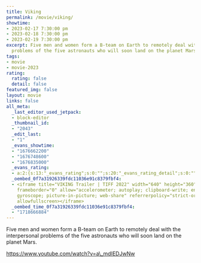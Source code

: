 ```yaml
---
title: Viking
permalink: /movie/viking/
showtime:
- 2023-02-17 7:30:00 pm
- 2023-02-18 7:30:00 pm
- 2023-02-19 7:30:00 pm
excerpt: Five men and women form a B-team on Earth to remotely deal with the interpersonal
  problems of the five astronauts who will soon land on the planet Mars.
tags:
- movie
- movie-2023
rating:
  rating: false
  detail: false
featured_img: false
layout: movie
links: false
all_meta:
  _last_editor_used_jetpack:
  - block-editor
  _thumbnail_id:
  - "2043"
  _edit_last:
  - "1"
  _evans_showtime:
  - "1676662200"
  - "1676748600"
  - "1676835000"
  _evans_rating:
  - a:2:{s:13:"_evans_rating";s:0:"";s:20:"_evans_rating_detail";s:0:"";}
  _oembed_0f7a31926339fdc11036e91c8379fbf4:
  - <iframe title="VIKING Trailer | TIFF 2022" width="640" height="360" src="https://www.youtube.com/embed/a_mdIEDJwNw?feature=oembed"
    frameborder="0" allow="accelerometer; autoplay; clipboard-write; encrypted-media;
    gyroscope; picture-in-picture; web-share" referrerpolicy="strict-origin-when-cross-origin"
    allowfullscreen></iframe>
  _oembed_time_0f7a31926339fdc11036e91c8379fbf4:
  - "1718666884"
---
```


Five men and women form a B-team on Earth to remotely deal with the interpersonal problems of the five astronauts who will soon land on the planet Mars.

https://www.youtube.com/watch?v=a\_mdIEDJwNw 